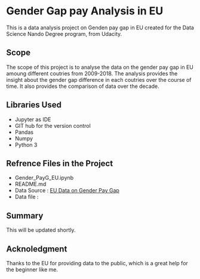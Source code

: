# Gender Gap pay Analysis in EU #
This is a data analysis project on Genden pay gap in EU created for the Data Science Nando Degree program, from Udacity.

## Scope ##
The scope of this project is to analyse the data on the gender pay gap in EU amoung different
coutries from 2009-2018.
The analysis provides the insight about the gender gap difference in each coutries over the course 
of time.
It also provides the comparison of data over the decade.


## Libraries Used ##
 * Jupyter as IDE
 * GIT hub for the version control
 * Pandas
 * Numpy
 * Python 3

## Refrence Files in the Project ##
* Gender_PayG_EU.ipynb
* README.md
* Data  Source : [EU Data on Gender Pay Gap](https://ec.europa.eu/eurostat/databrowser/view/earn_gr_gpgr2$DV_593/default/table?lang=en)
* Data file :


## Summary ##
This will be updated shortly.

## Acknoledgment ## 
Thanks to the EU for providing data to the public, which is a great help for the beginner like me.

